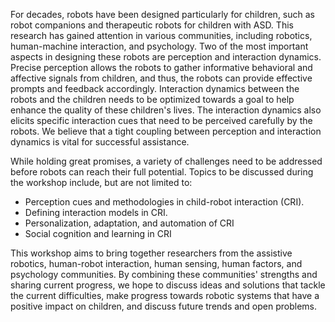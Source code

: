<p>
For decades, robots have been designed particularly for children, such as robot
companions and therapeutic robots for children with ASD. This research has
gained attention in various communities, including robotics, human-machine
interaction, and psychology. Two of the most important aspects in designing
these robots are perception and interaction dynamics. Precise perception allows
the robots to gather informative behavioral and affective signals from
children, and thus, the robots can provide effective prompts and feedback
accordingly. Interaction dynamics between the robots and the children needs to
be optimized towards a goal to help enhance the quality of these children's
lives. The interaction dynamics also elicits specific interaction cues that
need to be perceived carefully by the robots. We believe that a tight coupling
between perception and interaction dynamics is vital for successful assistance.
</p>

<p>
While holding great promises, a variety of challenges need to be addressed
before robots can reach their full potential. Topics to be discussed during the
workshop include, but are not limited to:
<ul>
<li>Perception cues and methodologies in child-robot interaction (CRI).</li>
<li>Defining interaction models in CRI.</li>
<li>Personalization, adaptation, and automation of CRI</li>
<li>Social cognition and learning in CRI</li>
</ul>
</p>

<p>
This workshop aims to bring together researchers from the assistive robotics,
human-robot interaction, human sensing, human factors, and psychology
communities. By combining these communities' strengths and sharing current
progress, we hope to discuss ideas and solutions that tackle the current
difficulties, make progress towards robotic systems that have a positive impact
on children, and discuss future trends and open problems. 
</p>


